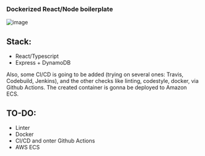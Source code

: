 ### Dockerized React/Node boilerplate

![image](https://user-images.githubusercontent.com/35280077/197367697-14f2c9dc-65e4-4501-b50c-7f5e03e6cef6.png)

## Stack:

- React/Typescript
- Express + DynamoDB

Also, some CI/CD is going to be added (trying on several ones: Travis, Codebuild, Jenkins),
and the other checks like linting, codestyle, docker, via Github Actions. The created container is gonna be deployed to Amazon ECS.

## TO-DO:

- Linter
- Docker
- CI/CD and onter Github Actions
- AWS ECS
